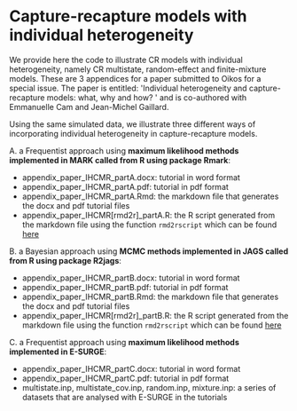 Capture-recapture models with individual heterogeneity
==================================================

We provide here the code to illustrate CR models with individual heterogeneity, namely CR multistate, random-effect and 
finite-mixture models. These are 3 appendices for a paper submitted to Oikos for a special issue. The paper is entitled: 'Individual heterogeneity and capture-recapture models: what, why and how? ' and is co-authored with Emmanuelle Cam and Jean-Michel Gaillard.

Using the same simulated data, we illustrate three different ways of incorporating individual heterogeneity in capture-recapture models.

A. a Frequentist approach using **maximum likelihood methods implemented in MARK called from R using package Rmark**:
  + appendix_paper_IHCMR_partA.docx: tutorial in word format
  + appendix_paper_IHCMR_partA.pdf: tutorial in pdf format
  + appendix_paper_IHCMR_partA.Rmd: the markdown file that generates the docx and pdf tutorial files
  + appendix_paper_IHCMR[rmd2r]_partA.R: the R script generated from the markdown file using the function `rmd2rscript` which can be found [here](http://rstudio-pubs-static.s3.amazonaws.com/12734_0a38887f19a34d92b7311a2c9cb15022.html)


B. a Bayesian approach using **MCMC methods implemented in JAGS called from R using package R2jags**:
  + appendix_paper_IHCMR_partB.docx: tutorial in word format
  + appendix_paper_IHCMR_partB.pdf: tutorial in pdf format
  + appendix_paper_IHCMR_partB.Rmd: the markdown file that generates the docx and pdf tutorial files
  + appendix_paper_IHCMR[rmd2r]_partB.R: the R script generated from the markdown file using the function `rmd2rscript` which can be found [here](http://rstudio-pubs-static.s3.amazonaws.com/12734_0a38887f19a34d92b7311a2c9cb15022.html)

C. a Frequentist approach using **maximum likelihood methods implemented in E-SURGE**:
  + appendix_paper_IHCMR_partC.docx: tutorial in word format
  + appendix_paper_IHCMR_partC.pdf: tutorial in pdf format
  + multistate.inp, multistate_cov.inp, random.inp, mixture.inp: a series of datasets that are analysed with E-SURGE in the tutorials
